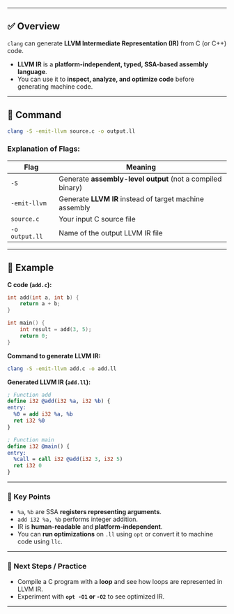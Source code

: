 
---

## ✅ Overview

`clang` can generate **LLVM Intermediate Representation (IR)** from C (or C++) code.

* **LLVM IR** is a **platform-independent, typed, SSA-based assembly language**.
* You can use it to **inspect, analyze, and optimize code** before generating machine code.

---

## 🔹 Command

```bash
clang -S -emit-llvm source.c -o output.ll
```

### Explanation of Flags:

| Flag           | Meaning                                                    |
| -------------- | ---------------------------------------------------------- |
| `-S`           | Generate **assembly-level output** (not a compiled binary) |
| `-emit-llvm`   | Generate **LLVM IR** instead of target machine assembly    |
| `source.c`     | Your input C source file                                   |
| `-o output.ll` | Name of the output LLVM IR file                            |

---

## 🔹 Example

**C code (`add.c`):**

```c
int add(int a, int b) {
    return a + b;
}

int main() {
    int result = add(3, 5);
    return 0;
}
```

**Command to generate LLVM IR:**

```bash
clang -S -emit-llvm add.c -o add.ll
```

**Generated LLVM IR (`add.ll`):**

```llvm
; Function add
define i32 @add(i32 %a, i32 %b) {
entry:
  %0 = add i32 %a, %b
  ret i32 %0
}

; Function main
define i32 @main() {
entry:
  %call = call i32 @add(i32 3, i32 5)
  ret i32 0
}
```

---

### 🔹 Key Points

* `%a`, `%b` are SSA **registers representing arguments**.
* `add i32 %a, %b` performs integer addition.
* IR is **human-readable** and **platform-independent**.
* You can **run optimizations** on `.ll` using `opt` or convert it to machine code using `llc`.

---

### 🔹 Next Steps / Practice

* Compile a C program with a **loop** and see how loops are represented in LLVM IR.
* Experiment with **`opt -O1` or `-O2`** to see optimized IR.

---
